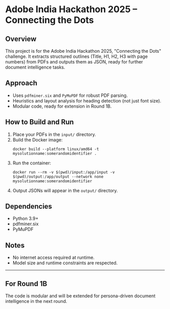 # Adobe India Hackathon 2025 – Connecting the Dots

## Overview
This project is for the Adobe India Hackathon 2025, "Connecting the Dots" challenge. It extracts structured outlines (Title, H1, H2, H3 with page numbers) from PDFs and outputs them as JSON, ready for further document intelligence tasks.

## Approach
- Uses `pdfminer.six` and `PyMuPDF` for robust PDF parsing.
- Heuristics and layout analysis for heading detection (not just font size).
- Modular code, ready for extension in Round 1B.

## How to Build and Run
1. Place your PDFs in the `input/` directory.
2. Build the Docker image:
   ```
   docker build --platform linux/amd64 -t mysolutionname:somerandomidentifier .
   ```
3. Run the container:
   ```
   docker run --rm -v $(pwd)/input:/app/input -v $(pwd)/output:/app/output --network none mysolutionname:somerandomidentifier
   ```
4. Output JSONs will appear in the `output/` directory.

## Dependencies
- Python 3.9+
- pdfminer.six
- PyMuPDF

## Notes
- No internet access required at runtime.
- Model size and runtime constraints are respected.

---

## For Round 1B
The code is modular and will be extended for persona-driven document intelligence in the next round.
